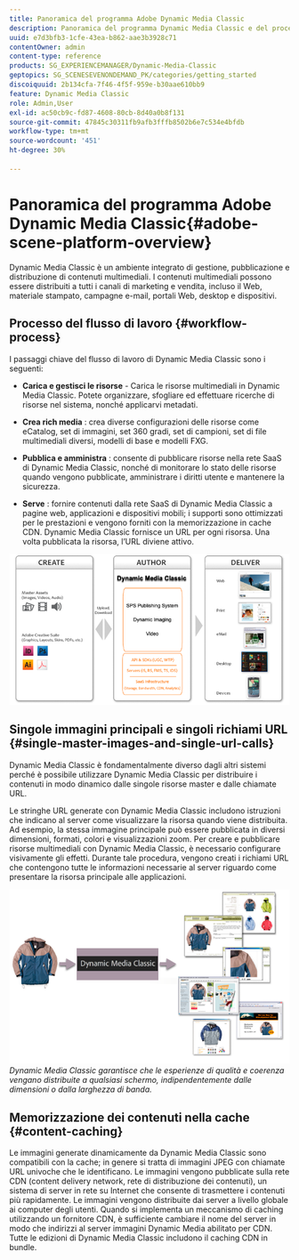 ```yaml
---
title: Panoramica del programma Adobe Dynamic Media Classic
description: Panoramica del programma Dynamic Media Classic e del processo del flusso di lavoro.
uuid: e7d3bfb3-1cfe-43ea-b862-aae3b3928c71
contentOwner: admin
content-type: reference
products: SG_EXPERIENCEMANAGER/Dynamic-Media-Classic
geptopics: SG_SCENESEVENONDEMAND_PK/categories/getting_started
discoiquuid: 2b134cfa-7f46-4f5f-959e-b30aae610bb9
feature: Dynamic Media Classic
role: Admin,User
exl-id: ac50cb9c-fd87-4608-80cb-8d40a0b8f131
source-git-commit: 47845c30311fb9afb3fffb8502b6e7c534e4bfdb
workflow-type: tm+mt
source-wordcount: '451'
ht-degree: 30%

---
```


# Panoramica del programma Adobe Dynamic Media Classic{#adobe-scene-platform-overview}

Dynamic Media Classic è un ambiente integrato di gestione, pubblicazione e distribuzione di contenuti multimediali. I contenuti multimediali possono essere distribuiti a tutti i canali di marketing e vendita, incluso il Web, materiale stampato, campagne e-mail, portali Web, desktop e dispositivi.

## Processo del flusso di lavoro {#workflow-process}

I passaggi chiave del flusso di lavoro di Dynamic Media Classic sono i seguenti:

* **Carica e gestisci le risorse**  - Carica le risorse multimediali in Dynamic Media Classic. Potete organizzare, sfogliare ed effettuare ricerche di risorse nel sistema, nonché applicarvi metadati.

* **Crea rich media** : crea diverse configurazioni delle risorse come eCatalog, set di immagini, set 360 gradi, set di campioni, set di file multimediali diversi, modelli di base e modelli FXG.

* **Pubblica e amministra** : consente di pubblicare risorse nella rete SaaS di Dynamic Media Classic, nonché di monitorare lo stato delle risorse quando vengono pubblicate, amministrare i diritti utente e mantenere la sicurezza.

* **Serve** : fornire contenuti dalla rete SaaS di Dynamic Media Classic a pagine web, applicazioni e dispositivi mobili; i supporti sono ottimizzati per le prestazioni e vengono forniti con la memorizzazione in cache CDN. Dynamic Media Classic fornisce un URL per ogni risorsa. Una volta pubblicata la risorsa, l’URL diviene attivo.

![Il processo del flusso di lavoro di Dynamic Media Classic](/help/assets/gs_workflow.png)

## Singole immagini principali e singoli richiami URL {#single-master-images-and-single-url-calls}

Dynamic Media Classic è fondamentalmente diverso dagli altri sistemi perché è possibile utilizzare Dynamic Media Classic per distribuire i contenuti in modo dinamico dalle singole risorse master e dalle chiamate URL.

Le stringhe URL generate con Dynamic Media Classic includono istruzioni che indicano al server come visualizzare la risorsa quando viene distribuita. Ad esempio, la stessa immagine principale può essere pubblicata in diversi dimensioni, formati, colori e visualizzazioni zoom. Per creare e pubblicare risorse multimediali con Dynamic Media Classic, è necessario configurare visivamente gli effetti. Durante tale procedura, vengono creati i richiami URL che contengono tutte le informazioni necessarie al server riguardo come presentare la risorsa principale alle applicazioni.

![Dynamic Media Classic è in grado di fornire la stessa immagine master a diversi supporti in diverse dimensioni e formati.](/help/assets/gs_dynamic_publishing.png)
*Dynamic Media Classic garantisce che le esperienze di qualità e coerenza vengano distribuite a qualsiasi schermo, indipendentemente dalle dimensioni o dalla larghezza di banda.*

## Memorizzazione dei contenuti nella cache {#content-caching}

Le immagini generate dinamicamente da Dynamic Media Classic sono compatibili con la cache; in genere si tratta di immagini JPEG con chiamate URL univoche che le identificano. Le immagini vengono pubblicate sulla rete CDN (content delivery network, rete di distribuzione dei contenuti), un sistema di server in rete su Internet che consente di trasmettere i contenuti più rapidamente. Le immagini vengono distribuite dai server a livello globale ai computer degli utenti. Quando si implementa un meccanismo di caching utilizzando un fornitore CDN, è sufficiente cambiare il nome del server in modo che indirizzi al server immagini Dynamic Media abilitato per CDN. Tutte le edizioni di Dynamic Media Classic includono il caching CDN in bundle.
